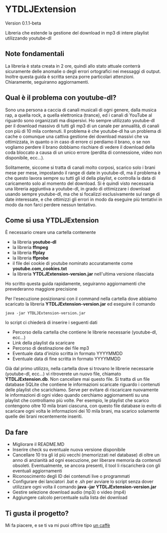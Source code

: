 # YTDLJExtension
Version 0.1.1-beta
  
Libreria che estende la gestione del download in mp3 di intere playlist utilizzando youtube-dl

## Note fondamentali
La libreria è stata creata in 2 ore, quindi allo stato attuale conterrà sicuramente delle anomalie o degli errori ortografici nei messaggi di output. Inoltre questa guida è scritta senza porre particolari attenzioni. Chiaramente, seguiranno aggiornamenti.

## Qual è il problema con youtube-dl?
Sono una persona a caccia di canali musicali di ogni genere, dalla musica rap, a quella rock, a quella elettronica (trance), ed i canali di YouTube al riguardo sono organizzati ma dispersivi. Ho sempre utilizzato youtube-dl per il download massivo di tutti gli mp3 di un canale per annualità, di canali con più di 10 mila contenuti. Il problema è che youtube-dl ha un problema di cache o comunque una cattiva gestione dei download massivi che va ottimizzata, in quanto o in caso di errore ci perdiamo il brano, o se non vogliamo perdere il brano dobbiamo rischiare di vedere il download della coda bloccato a causa di un unico errore (perdita di connessione, video non disponibile, ecc...).

Solitamente, siccome si tratta di canali molto corposi, scarico solo i brani mese per mese, impostando il range di date in youtube-dl, ma il problema è che questo lavora sempre su tutti gli id della playlist, e controlla la data di caricamento solo al momento del download. Si è quindi visto necessaria una libreria aggiuntiva a youtube-dl, in grado di ottimizzare i download usando sempre youtube-dl, ma che si focalizzi esclusivamente sul range di date interessate, e che ottimizzi gli errori in modo da eseguire più tentativi in modo da non farci perdere nessun tentativo.

## Come si usa YTDLJExtension
È necessario creare una cartella contenente

  - la libreria **youtube-dl**
  - la libreria **ffmpeg**
  - la libreria **ffplay**
  - la libreria **ffprobe**
  - il file dei cookie di youtube nominato accuratamente come **youtube.com\_cookies.txt**
  - la libreria **YTDLJExtension-version.jar** nell'ultima versione rilasciata

Ho scritto questa guida rapidamente, seguiranno aggiornamenti che prevederanno maggiore precisione

Per l'esecuzione posizionarsi con il command nella cartella dove abbiamo scaricato la libreria **YTDLJExtension-version.jar** ed eseguire il comando

    java -jar YTDLJExtension-version.jar

lo script ci chiederà di inserire i seguenti dati

  - Percorso della cartella che contiene le librerie necessarie (youtube-dl, ecc...)
  - Link della playlist da scaricare
  - Percorso di destinazione dei file mp3
  - Eventuale data d'inizio scritta in formato YYYYMMDD
  - Eventuale data di fine scritta in formato YYYYMMDD

Già dal primo utilizzo, nella cartella dove si trovano le librerie necessarie (youtube-dl, ecc...) vi ritroverete un nuovo file, chiamato **YTDLJExtension.db**. Non cancellare mai questo file. Si tratta di un file database SQLite che contiene le informazioni scaricate riguardo i contenuti delle playlist che scarichiamo. Serve per evitare di riscaricare nuovamente le informazioni di ogni video quando cerchiamo aggiornamenti su una playlist che controlliamo più volte. Per esempio, le playlist che scarico contengono oltre 10 mila brani ciascuna, con questo file database io evito di scaricare ogni volta le informazioni dei 10 mila brani, ma scarico solamente quelle dei brani recentemente inseriti.

## Da fare
  - Migliorare il README.MD
  - Inserire check su eventuale nuova versione disponibile
  - Cancellare 10 tra gli id più vecchi (memorizzati nel database) di oltre un anno di anzianità ad ogni esecuzione, per liberare memoria da contenuti obsoleti. Eventualmente, se ancora presenti, il tool li riscaricherà con gli eventuali aggiornamenti
  - Riconoscimento degli ID dei contenuti live o programmati
  - Configurare dei lanciatori .bat e .sh per avviare lo script senza dover utilizzare ogni volta il comando **java -jar YTDLJExtension-version.jar**
  - Gestire selezione download audio (mp3) o video (mp4)
  - Aggiungere calcolo percentuale sulla lista dei download

## Ti gusta il progetto?
Mi fa piacere, e se ti va mi puoi offrire tipo [un caffè](https://ko-fi.com/francescoceliento)
